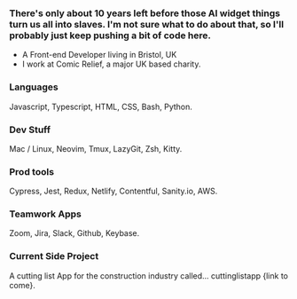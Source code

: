 ### There's only about 10 years left before those AI widget things turn us all into slaves. I'm not sure what to do about that, so I'll probably just keep pushing a bit of code here.

- A Front-end Developer living in Bristol, UK
- I work at Comic Relief, a major UK based charity.

### Languages
Javascript, Typescript, HTML, CSS, Bash, Python.

### Dev Stuff
Mac / Linux, Neovim, Tmux, LazyGit, Zsh, Kitty.

### Prod tools
Cypress, Jest, Redux, Netlify, Contentful, Sanity.io, AWS.

### Teamwork Apps
Zoom, Jira, Slack, Github, Keybase.

### Current Side Project
A cutting list App for the construction industry called... cuttinglistapp {link to come}.

